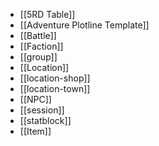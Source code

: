 - [[5RD Table]]
- [[Adventure Plotline Template]]
- [[Battle]]
- [[Faction]]
- [[group]]
- [[Location]]
- [[location-shop]]
- [[location-town]]
- [[NPC]]
- [[session]]
- [[statblock]]
- [[Item]]